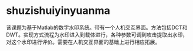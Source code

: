 # shuzishuiyinyuanma
该课题为基于Matlab的数字水印系统。带有一个人机交互界面。方法包括DCT和DWT。实现方式流程为水印进入到载体进行，各种参数可调到攻击提取出水印，对这个水印进行评价。需要在人机交互界面的基础上进行相应拓展。
